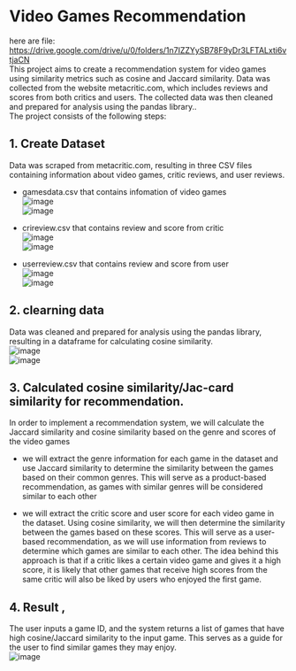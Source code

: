 # Video Games Recommendation
here are file: https://drive.google.com/drive/u/0/folders/1n7IZZYySB78F9yDr3LFTALxti6vtjaCN <br/>
This project aims to create a recommendation system for video games using similarity metrics such as cosine and Jaccard similarity. Data was collected from the website metacritic.com, which includes reviews and scores from both critics and users. The collected data was then cleaned and prepared for analysis using the pandas library.. <br/>
The project consists of the following steps:<br/>

## 1. Create Dataset<br/>
Data was scraped from metacritic.com, resulting in three CSV files containing information about video games, critic reviews, and user reviews.<br/>
- gamesdata.csv that contains infomation of video games<br/>
![image](https://user-images.githubusercontent.com/118603598/211808425-e0557625-b186-4cc7-8348-2bcbc82b31cb.png)<br/>
![image](https://user-images.githubusercontent.com/118603598/211808535-53e2761b-0360-4699-8139-8d1d6aa6793d.png)<br/>

- crireview.csv that contains review and score from critic<br/>
![image](https://user-images.githubusercontent.com/118603598/211808638-0a8028e1-9ad0-42e2-9d92-cb447628a125.png)<br/>
![image](https://user-images.githubusercontent.com/118603598/211809332-1f3d70d0-a047-403c-a93f-e62215365401.png)<br/>

- userreview.csv that contains review and score from user<br/>
![image](https://user-images.githubusercontent.com/118603598/211808732-748d257c-6eab-4fb8-840c-9e51ea2bba1c.png)<br/>
![image](https://user-images.githubusercontent.com/118603598/211809424-248eafac-cae4-420d-a9b4-40eeb563f093.png)<br/>

## 2. clearning data <br/>
Data was cleaned and prepared for analysis using the pandas library, resulting in a dataframe for calculating cosine similarity.<br/>
![image](https://user-images.githubusercontent.com/118603598/211809659-7d2902e3-7699-47a5-9072-f741305dd1db.png)<br/>
![image](https://user-images.githubusercontent.com/118603598/211810020-38ff187d-c449-43b9-a3be-3e833bc22080.png)<br/>


## 3. Calculated cosine similarity/Jac-card similarity for recommendation.
In order to implement a recommendation system, we will calculate the Jaccard similarity and cosine similarity based on the genre and scores of the video games <br/>

- we will extract the genre information for each game in the dataset and use Jaccard similarity to determine the similarity between the games based on their common genres. This will serve as a product-based recommendation, as games with similar genres will be considered similar to each other<br/>

- we will extract the critic score and user score for each video game in the dataset. Using cosine similarity, we will then determine the similarity between the games based on these scores. This will serve as a user-based recommendation, as we will use information from reviews to determine which games are similar to each other. The idea behind this approach is that if a critic likes a certain video game and gives it a high score, it is likely that other games that receive high scores from the same critic will also be liked by users who enjoyed the first game.<br/>

## 4. Result , <br/>
The user inputs a game ID, and the system returns a list of games that have high cosine/Jaccard similarity to the input game. This serves as a guide for the user to find similar games they may enjoy.<br/>
![image](https://user-images.githubusercontent.com/118603598/211811203-07d2de72-e66b-4530-94bc-c87b1c0abe5a.png)



